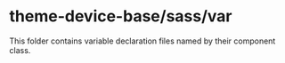 # theme-device-base/sass/var

This folder contains variable declaration files named by their component class.
